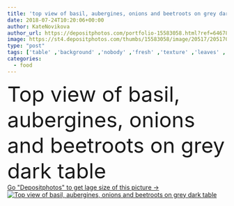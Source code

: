 ```yaml
---
title: 'top view of basil, aubergines, onions and beetroots on grey dark table'
date: 2018-07-24T10:20:06+00:00
author: KateNovikova
author_url: https://depositphotos.com/portfolio-15583058.html?ref=64678756
image: https://st4.depositphotos.com/thumbs/15583058/image/20517/205170154/api_thumb_450.jpg?forcejpeg=true
type: "post"
tags: ['table' ,'background' ,'nobody' ,'fresh' ,'texture' ,'leaves' ,'uncooked' ,'tasty' ,'delicious' ,'appetizing' ,'yummy' ,'meal' ,'dark' ,'ripe' ,'nutrition' ,'vegetarian' ,'vegetables' ,'grey' ,'surface' ,'vitamins' ,'basil' ,'appetite' ,'antioxidant' ,'onions' ,'vegan' ,'tabletop' ,'eggplants' ,'unprocessed' ,'detox' ,'aubergines' ,'beetroots' ,'Healthy Eating' ,'top view' ,'raw food' ,'raw food diet' ,'Elevated View' ,'organic food' ]
categories: 
  - food
---
```

<div aling="center">
            <font size="60"> Top view of basil, aubergines, onions and beetroots on grey dark table</font>   
</div>
<div>
    <a href='https://depositphotos.com/205170154/stock-photo-top-view-basil-aubergines-onions.html?ref=64678756' target=_blank > Go "Depositphotos" to get lage size of this picture ->
        <img href='https://depositphotos.com/205170154/stock-photo-top-view-basil-aubergines-onions.html?ref=64678756' src='https://st4.depositphotos.com/15583058/20517/i/950/depositphotos_205170154-stock-photo-top-view-basil-aubergines-onions.jpg?forcejpeg=true' alt='Top view of basil, aubergines, onions and beetroots on grey dark table' >
    </a>
</div>
